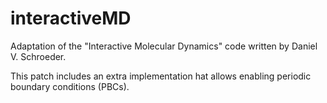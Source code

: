 # interactiveMD

Adaptation of the "Interactive Molecular Dynamics" code written by Daniel V. Schroeder. 

This patch includes an extra implementation hat allows enabling periodic boundary conditions (PBCs).

